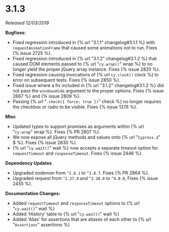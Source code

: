 # 3.1.3

*Released 12/03/2018*

**Bugfixes:**

- Fixed regression introduced in {% url "3.1.1" changelog#3.1.1 %} with `requestAnimationFrame` that caused some animations not to run. Fixes {% issue 2725 %}.
- Fixed regression introduced in {% url "3.1.2" changelog#3.1.2 %} that caused DOM elements passed to {% url "`cy.wrap()`" wrap %} to no longer yield the proper jQuery array instance. Fixes {% issue 2820 %}.
- Fixed regression causing invocations of {% url `cy.clock()` clock %} to error on subsequent tests. Fixes {% issue 2850 %}.
- Fixed issue where a fix included in {% url "3.1.2" changelog#3.1.2 %} did not pass the `windowsHide` argument to the proper options. Fixes {% issue 2667 %} and {% issue 2809 %}.
- Passing {% url "`.check({ force: true })`" check %} no longer requires the checkbox or radio to be visible. Fixes {% issue 1376 %}.

**Misc**

- Updated types to support promises as arguments within {% url "`cy.wrap`" wrap %}. Fixes {% PR 2807 %}.
- We now expose all jQuery methods and values onto {% url "`Cypress.$`" $ %}. Fixes {% issue 2830 %}.
- {% url "`cy.wait()`" wait %} now accepts a separate timeout option for `requestTimeout` and `responseTimeout`. Fixes {% issue 2446 %}.

**Dependency Updates**

- Upgraded nodemon from `^1.8.1` to `^1.8.7`. Fixes {% PR 2864 %}.
- Upgraded request from `^2.27.0` and `^2.28.0` to `^4.0.0`, Fixes {% issue 2455 %}.

**Documentation Changes:**

- Added `requestTimeout` and `responseTimeout` options to {% url "`cy.wait()`" wait %}
- Added 'History' table to {% url "`cy.wait()`" wait %}
- Added 'Alias' for assertions that are aliases of each other to {% url "`Assertions`" assertions %}


